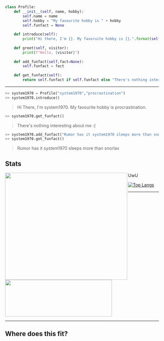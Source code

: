 ```python
class Profile:
	def __init__(self, name, hobby):
		self.name = name
		self.hobby = "My favourite hobby is " + hobby
		self.funfact = None
    	
	def introduce(self):
		print("Hi there, I'm {}. My favoruite hobby is {}.".format(self.name,self.hobby))
	
	def greet(self, visitor):
		print(f"Hello, {visitor}")				
	
	def add_funfact(self,fact=None):
		self.funfact = fact
	
	def get_funfact(self):
		return self.funfact if self.funfact else "There's nothing interesting about me :("
``` 

<hr>

```python
>> system1970 = Profile("system1970","procrastination")
>> system1970.introduce() 
```
> Hi There, I'm system1970. My favourite hobby is procrastination.
```python
>> system1970.get_funfact()
```
> There's nothing interesting about me :(
```python
>> system1970.add_funfact("Rumor has it system1970 sleeps more than snorlax")
>> system1970.get_funfact()
```
> Rumor has it system1970 sleeps more than snorlax

## Stats
UwU
<img align="left" src="https://github-readme-stats.vercel.app/api?username=system1970&show_icons=true&theme=radical" width="400" height="350">

[![Top Langs](https://github-readme-stats.vercel.app/api/top-langs/?username=system1970&layout=compact)](https://github.com/system1970/)

<hr>

<img src="https://github-readme-stats.vercel.app/api/wakatime?username=system1970" width="350" height="120">

<hr>

## Where does this fit?

<!--
**system1970/system1970** is a ✨ _special_ ✨ repository because its `README.md` (this file) appears on your GitHub profile.

Here are some ideas to get you started:

- 🔭 I’m currently working on ...
- 🌱 I’m currently learning ...
- 👯 I’m looking to collaborate on ...
- 🤔 I’m looking for help with ...
- 💬 Ask me about ...
- 📫 How to reach me: ...
- 😄 Pronouns: ...
- ⚡ Fun fact: ...
-->
